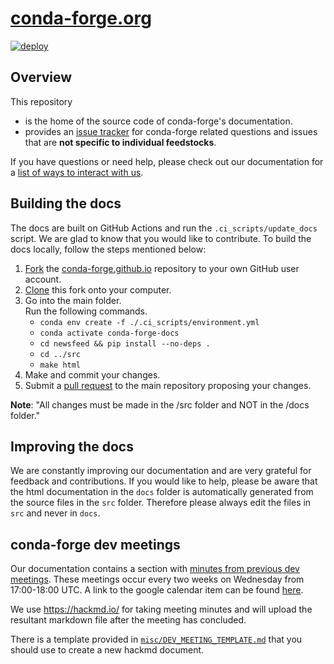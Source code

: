 # [conda-forge.org](https://conda-forge.org)
[![deploy](https://github.com/conda-forge/conda-forge.github.io/workflows/deploy/badge.svg)](https://github.com/conda-forge/conda-forge.github.io/actions?query=workflow%3Adeploy)

## Overview
This repository
- is the home of the source code of conda-forge's documentation.
- provides an [issue tracker](https://github.com/conda-forge/conda-forge.github.io/issues) for conda-forge related questions and issues that are **not specific to individual feedstocks**.

If you have questions or need help, please check out our documentation for a [list of ways to interact with us](https://conda-forge.org/docs/user/how_to_get_help.html).

## Building the docs

The docs are built on GitHub Actions and run the `.ci_scripts/update_docs` script.
We are glad to know that you would like to contribute. To build the docs locally, follow the steps mentioned below:
1.  [Fork](https://docs.github.com/en/github/getting-started-with-github/fork-a-repo) the [conda-forge.github.io](https://github.com/conda-forge/conda-forge.github.io)        repository to your own GitHub user account.
2.  [Clone](https://docs.github.com/en/github/creating-cloning-and-archiving-repositories/cloning-a-repository) this fork onto your computer.
3.  Go into the main folder. </br>
    Run the following commands.  
      *  `conda env create -f ./.ci_scripts/environment.yml`
      *  `conda activate conda-forge-docs`
      *  `cd newsfeed && pip install --no-deps .`
      *  `cd ../src`
      *  `make html`
4.  Make and commit your changes.
5.  Submit a [pull request](https://docs.github.com/en/github/collaborating-with-issues-and-pull-requests/about-pull-requests) to the main repository proposing your changes.

**Note**: "All changes must be made in the /src folder and NOT in the /docs folder."

## Improving the docs

We are constantly improving our documentation and are very grateful for feedback and contributions. If you would like to help, please be aware that the html documentation in the `docs` folder is automatically generated from the source files in the `src` folder. Therefore please always edit the files in `src` and never in `docs`.

## conda-forge dev meetings

Our documentation contains a section with [minutes from previous dev meetings]([https://conda-forge.org/docs/minutes/00_intro.html]). These meetings occur every two weeks on Wednesday from 17:00-18:00 UTC.
A link to the google calendar item can be found [here](https://calendar.google.com/event?action=TEMPLATE&tmeid=Z2lraDk2a205cGUxdDkxYmNybXQxMGIxMGtfMjAxOTA3MjRUMTcwMDAwWiBzY29wYXR6QG0&tmsrc=scopatz%40gmail.com&scp=ALL).

We use https://hackmd.io/ for taking meeting minutes and will upload the resultant markdown file after the meeting has concluded.

There is a template provided in [`misc/DEV_MEETING_TEMPLATE.md`](https://github.com/conda-forge/conda-forge.github.io/tree/master/misc/DEV_MEETING_TEMPLATE.md) that you should use to create a new hackmd document.
